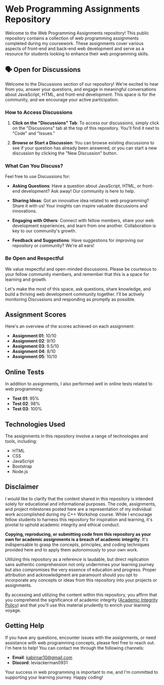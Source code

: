 # Web Programming Assignments Repository

Welcome to the Web Programming Assignments repository! This public repository contains a collection of web programming assignments completed during my coursework. These assignments cover various aspects of front-end and back-end web development and serve as a resource for students looking to enhance their web programming skills.


## 🗣️ Open for Discussions

Welcome to the Discussions section of our repository! We're excited to hear from you, answer your questions, and engage in meaningful conversations about JavaScript, HTML, and front-end development. This space is for the community, and we encourage your active participation.

### How to Access Discussions

1. **Click on the "Discussions" Tab**: To access our discussions, simply click on the "Discussions" tab at the top of this repository. You'll find it next to "Code" and "Issues."

2. **Browse or Start a Discussion**: You can browse existing discussions to see if your question has already been answered, or you can start a new discussion by clicking the "New Discussion" button.

### What Can You Discuss?

Feel free to use Discussions for:

- **Asking Questions**: Have a question about JavaScript, HTML, or front-end development? Ask away! Our community is here to help.

- **Sharing Ideas**: Got an innovative idea related to web programming? Share it with us! Your insights can inspire valuable discussions and innovations.

- **Engaging with Others**: Connect with fellow members, share your web development experiences, and learn from one another. Collaboration is key to our community's growth.

- **Feedback and Suggestions**: Have suggestions for improving our repository or community? We're all ears!

### Be Open and Respectful

We value respectful and open-minded discussions. Please be courteous to your fellow community members, and remember that this is a space for learning and growth.

Let's make the most of this space, ask questions, share knowledge, and build a thriving web development community together. I'll be actively monitoring Discussions and responding as promptly as possible.

## Assignment Scores

Here's an overview of the scores achieved on each assignment:

- **Assignment 01**: 10/10
- **Assignment 02**: 9/10
- **Assignment 03**: 9.5/10
- **Assignment 04**: 8/10
- **Assignment 05**: 10/10

## Online Tests

In addition to assignments, I also performed well in online tests related to web programming:

- **Test 01**: 95%
- **Test 02**: 98%
- **Test 03**: 100%

## Technologies Used

The assignments in this repository involve a range of technologies and tools, including:

- HTML
- CSS
- JavaScript
- Bootstrap
- Node.js





 ## Disclaimer

I would like to clarify that the content shared in this repository is intended solely for educational and informational purposes. The code, assignments, and project milestones posted here are a representation of my individual work accomplished during my C++ Workshop course. While I encourage fellow students to harness this repository for inspiration and learning, it's pivotal to uphold academic integrity and ethical conduct.

**Copying, reproducing, or submitting code from this repository as your own for academic assignments is a breach of academic integrity**. It's indispensable to grasp the concepts, principles, and coding techniques provided here and to apply them autonomously to your own work.

Utilizing this repository as a reference is laudable, but direct replication sans authentic comprehension not only undermines your learning journey but also compromises the very essence of education and progress. Proper attribution and acknowledgment are paramount should you opt to incorporate any concepts or ideas from this repository into your projects or assignments.

By accessing and utilizing the content within this repository, you affirm that you comprehend the significance of academic integrity ([Academic Integrity Policy](https://www.senecacollege.ca/about/policies/academic-integrity-policy.html)) and that you'll use this material prudently to enrich your learning voyage.

## Getting Help

If you have any questions, encounter issues with the assignments, or need assistance with web programming concepts, please feel free to reach out. I'm here to help! You can contact me through the following channels:

- **Email**: kabirnar10@gmail.com
- **Discord**: leviackerman0931

Your success in web programming is important to me, and I'm committed to supporting your learning journey. Happy coding!
